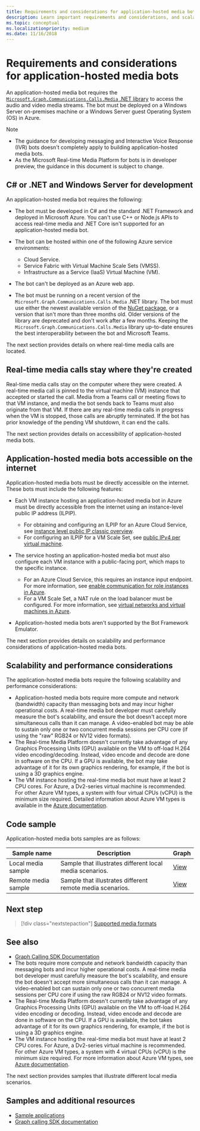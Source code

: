 ```yaml
---
title: Requirements and considerations for application-hosted media bots
description: Learn important requirements and considerations, and scalability and performance considerations related to creating application-hosted media bots for Teams
ms.topic: conceptual
ms.localizationpriority: medium
ms.date: 11/16/2018
---
```


# Requirements and considerations for application-hosted media bots

An application-hosted media bot requires the [`Microsoft.Graph.Communications.Calls.Media` .NET library](https://www.nuget.org/packages/Microsoft.Graph.Communications.Calls.Media/) to access the audio and video media streams. The bot must be deployed on a Windows Server on-premises machine or a Windows Server guest Operating System (OS) in Azure.

> [!NOTE]
>
> * The guidance for developing messaging and Interactive Voice Response (IVR) bots doesn't completely apply to building application-hosted media bots.
> * As the Microsoft Real-time Media Platform for bots is in developer preview, the guidance in this document is subject to change.

## C# or .NET and Windows Server for development

An application-hosted media bot requires the following:

* The bot must be developed in C# and the standard .NET Framework and deployed in Microsoft Azure. You can't use C++ or Node.js APIs to access real-time media and .NET Core isn't supported for an application-hosted media bot.

* The bot can be hosted within one of the following Azure service environments:
  * Cloud Service.
  * Service Fabric with Virtual Machine Scale Sets (VMSS).
  * Infrastructure as a Service (IaaS) Virtual Machine (VM).  
  
* The bot can't be deployed as an Azure web app.

* The bot must be running on a recent version of the `Microsoft.Graph.Communications.Calls.Media` .NET library. The bot must use either the newest available version of the [NuGet package](https://www.nuget.org/packages/Microsoft.Graph.Communications.Calls.Media/), or a version that isn't more than three months old. Older versions of the library are deprecated and don't work after a few months. Keeping the `Microsoft.Graph.Communications.Calls.Media` library up-to-date ensures the best interoperability between the bot and Microsoft Teams.

The next section provides details on where real-time media calls are located.

## Real-time media calls stay where they're created

Real-time media calls stay on the computer where they were created. A real-time media call is pinned to the virtual machine (VM) instance that accepted or started the call. Media from a Teams call or meeting flows to that VM instance, and media the bot sends back to Teams must also originate from that VM. If there are any real-time media calls in progress when the VM is stopped, those calls are abruptly terminated. If the bot has prior knowledge of the pending VM shutdown, it can end the calls.

The next section provides details on accessibility of application-hosted media bots.

## Application-hosted media bots accessible on the internet

Application-hosted media bots must be directly accessible on the internet. These bots must include the following features:

* Each VM instance hosting an application-hosted media bot in Azure must be directly accessible from the internet using an instance-level public IP address (ILPIP).
  * For obtaining and configuring an ILPIP for an Azure Cloud Service, see [instance level public IP classic overview](/azure/virtual-network/virtual-networks-instance-level-public-ip).
  * For configuring an ILPIP for a VM Scale Set, see [public IPv4 per virtual machine](/azure/virtual-machine-scale-sets/virtual-machine-scale-sets-networking#public-ipv4-per-virtual-machine).
* The service hosting an application-hosted media bot must also configure each VM instance with a public-facing port, which maps to the specific instance.
  * For an Azure Cloud Service, this requires an instance input endpoint. For more information, see [enable communication for role instances in Azure](/azure/cloud-services/cloud-services-enable-communication-role-instances).
  * For a VM Scale Set, a NAT rule on the load balancer must be configured. For more information, see [virtual networks and virtual machines in Azure](/azure/virtual-machines/windows/network-overview).

* Application-hosted media bots aren't supported by the Bot Framework Emulator.

The next section provides details on scalability and performance considerations of application-hosted media bots.

## Scalability and performance considerations

The application-hosted media bots require the following scalability and performance considerations:

* Application-hosted media bots require more compute and network (bandwidth) capacity than messaging bots and may incur higher operational costs. A real-time media bot developer must carefully measure the bot's scalability, and ensure the bot doesn't accept more simultaneous calls than it can manage. A video-enabled bot may be able to sustain only one or two concurrent media sessions per CPU core (if using the "raw" RGB24 or NV12 video formats).
* The Real-time Media Platform doesn't currently take advantage of any Graphics Processing Units (GPU) available on the VM to off-load H.264 video encoding/decoding. Instead, video encode and decode are done in software on the CPU. If a GPU is available, the bot may take advantage of it for its own graphics rendering, for example, if the bot is using a 3D graphics engine.
* The VM instance hosting the real-time media bot must have at least 2 CPU cores. For Azure, a Dv2-series virtual machine is recommended. For other Azure VM types, a system with four virtual CPUs (vCPU) is the minimum size required. Detailed information about Azure VM types is available in the [Azure documentation](/azure/virtual-machines/windows/sizes-general).

## Code sample

Application-hosted media bots samples are as follows:

| **Sample name** | **Description** | **Graph** |
|------------|-------------|-----------|
| Local media sample | Sample that illustrates different local media scenarios. | [View](https://github.com/microsoftgraph/microsoft-graph-comms-samples/tree/master/Samples/V1.0Samples/LocalMediaSamples) |
| Remote media sample | Sample that illustrates different remote media scenarios. | [View](https://github.com/microsoftgraph/microsoft-graph-comms-samples/tree/master/Samples/V1.0Samples/RemoteMediaSamples) |

## Next step

> [!div class="nextstepaction"]
> [Supported media formats](~/resources/media-formats.md)

## See also

* [Graph Calling SDK Documentation](https://microsoftgraph.github.io/microsoft-graph-comms-samples/docs/)
* The bots require more compute and network bandwidth capacity than messaging bots and incur higher operational costs. A real-time media bot developer must carefully measure the bot's scalability, and ensure the bot doesn't accept more simultaneous calls than it can manage. A video-enabled bot can sustain only one or two concurrent media sessions per CPU core if using the raw RGB24 or NV12 video formats.
* The Real-time Media Platform doesn't currently take advantage of any Graphics Processing Units (GPU) available on the VM to off-load H.264 video encoding or decoding. Instead, video encode and decode are done in software on the CPU. If a GPU is available, the bot takes advantage of it for its own graphics rendering, for example, if the bot is using a 3D graphics engine.
* The VM instance hosting the real-time media bot must have at least 2 CPU cores. For Azure, a Dv2-series virtual machine is recommended. For other Azure VM types, a system with 4 virtual CPUs (vCPU) is the minimum size required. For more information about Azure VM types, see [Azure documentation](/azure/virtual-machines/windows/sizes-general).

The next section provides samples that illustrate different local media scenarios.

## Samples and additional resources

* [Sample applications](https://github.com/microsoftgraph/microsoft-graph-comms-samples/tree/master/Samples/V1.0Samples/LocalMediaSamples)
* [Graph calling SDK documentation](https://microsoftgraph.github.io/microsoft-graph-comms-samples/docs/)
